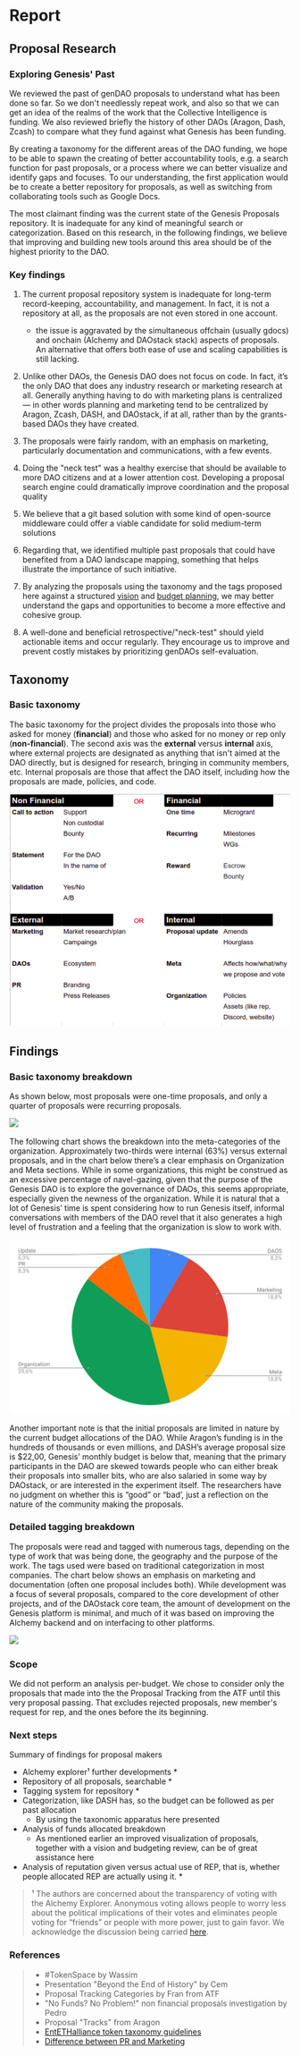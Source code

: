 # Report

## Proposal Research

### Exploring Genesis' Past

We reviewed the past of genDAO proposals to understand what has been done so far. So we don't needlessly repeat work, and also so that we can get an idea of the realms of the work that the Collective Intelligence is funding. We also reviewed briefly the history of other DAOs \(Aragon, Dash, Zcash\) to compare what they fund against what Genesis has been funding.

By creating a taxonomy for the different areas of the DAO funding, we hope to be able to spawn the creating of better accountability tools, e.g. a search function for past proposals, or a process where we can better visualize and identify gaps and focuses. To our understanding, the first application would be to create a better repository for proposals, as well as switching from collaborating tools such as Google Docs.

The most claimant finding was the current state of the Genesis Proposals repository. It is inadequate for any kind of meaningful search or categorization. Based on this research, in the following findings, we believe that improving and building new tools around this area should be of the highest priority to the DAO.

### Key findings

1. The current proposal repository system is inadequate for long-term record-keeping, accountability, and management. In fact, it is not a repository at all, as the proposals are not even stored in one account.
   * the issue is aggravated by the simultaneous offchain \(usually gdocs\) and onchain \(Alchemy and DAOstack stack\) aspects of proposals. An alternative that offers both ease of use and scaling capabilities is still lacking. 
2. Unlike other DAOs, the Genesis DAO does not focus on code. In fact, it’s the only DAO that does any industry research or marketing research at all. Generally anything having to do with marketing plans is centralized — in other words planning and marketing tend to be centralized by Aragon, Zcash, DASH, and DAOstack, if at all, rather than by the grants-based DAOs they have created.
3. The proposals were fairly random, with an emphasis on marketing, particularly documentation and communications, with a few events.
4. Doing the "neck test" was a healthy exercise that should be available to more DAO citizens and at a lower attention cost. Developing a proposal search engine could dramatically improve coordination and the proposal quality 



1. We believe that a git based solution with some kind of open-source middleware could offer a viable candidate for solid medium-term solutions
2. Regarding that, we identified multiple past proposals that could have benefited from a DAO landscape mapping, something that helps illustrate the importance of such initiative.
3. By analyzing the proposals using the taxonomy and the tags proposed here against a structured [vision](https://docs.google.com/document/d/10-0ppf_QpYdlBC_AFWt-QhJWyUpBRl5zU9bU1AWXUqU/edit#heading=h.ggo559linbt0) and [budget planning](https://docs.google.com/document/d/1fyhXSv_yp38FbC-R3aJPqqVJDvi6i0LATZya5F9vtZ4/edit), we may better understand the gaps and opportunities to become a more effective and cohesive group.
4. A well-done and beneficial retrospective/"neck-test" should yield actionable items and occur regularly. They encourage us to improve and prevent costly mistakes by prioritizing genDAOs self-evaluation.

## **Taxonomy**

### **Basic taxonomy**

The basic taxonomy for the project divides the proposals into those who asked for money \(**financial**\) and those who asked for no money or rep only \(**non-financial**\). The second axis was the **external** versus **internal** axis, where external projects are designated as anything that isn't aimed at the DAO directly, but is designed for research, bringing in community members, etc. Internal proposals are those that affect the DAO itself, including how the proposals are made, policies, and code.

![](../../.gitbook/assets/selection_072.png)

## **Findings**

### **Basic taxonomy breakdown**

As shown below, most proposals were one-time proposals, and only a quarter of proposals were recurring proposals.

![](https://lh3.googleusercontent.com/wumD7fd4nrbceabuvdS3sGDX2jyy8q-9ZG4-pxo691o-eRuwAeDCFemrRad14bSpNr2v8suCg_JZQrmGl0tsGIRNPdcZKYKVclPpXBVsgz8t_OAs6FxX-yfAXkGFNUU3uMKUmsMcbWRE89mnKg)

The following chart shows the breakdown into the meta-categories of the organization. Approximately two-thirds were internal \(63%\) versus external proposals, and in the chart below there’s a clear emphasis on Organization and Meta sections. While in some organizations, this might be construed as an excessive percentage of navel-gazing, given that the purpose of the Genesis DAO is to explore the governance of DAOs, this seems appropriate, especially given the newness of the organization. While it is natural that a lot of Genesis’ time is spent considering how to run Genesis itself, informal conversations with members of the DAO revel that it also generates a high level of frustration and a feeling that the organization is slow to work with.

![](../../.gitbook/assets/image.png)

Another important note is that the initial proposals are limited in nature by the current budget allocations of the DAO. While Aragon’s funding is in the hundreds of thousands or even millions, and DASH’s average proposal size is $22,00, Genesis’ monthly budget is below that, meaning that the primary participants in the DAO are skewed towards people who can either break their proposals into smaller bits, who are also salaried in some way by DAOstack, or are interested in the experiment itself. The researchers have no judgment on whether this is “good” or “bad’, just a reflection on the nature of the community making the proposals.

### **Detailed tagging breakdown**

The proposals were read and tagged with numerous tags, depending on the type of work that was being done, the geography and the purpose of the work. The tags used were based on traditional categorization in most companies. The chart below shows an emphasis on marketing and documentation \(often one proposal includes both\). While development was a focus of several proposals, compared to the core development of other projects, and of the DAOstack core team, the amount of development on the Genesis platform is minimal, and much of it was based on improving the Alchemy backend and on interfacing to other platforms.



![](https://lh4.googleusercontent.com/TvBNcW5eWIzwRWWbXnmTY6blIbhPGZswB0ZBqgrCNxHTl2pk5m-PQjvZRArm729QzdmpioeQM07NNyK2FFmL2_pMPVLrBihg-s_xryPOlxXF-Vl1at678A_X7ujRLKfhFxAN0exgAk0CaUWs1A)

### Scope

We did not perform an analysis per-budget. We chose to consider only the proposals that made into the the Proposal Tracking from the ATF until this very proposal passing. That excludes rejected proposals, new member's request for rep,  and the ones before the its beginning. 

### Next steps 

Summary of findings for proposal makers

* Alchemy explorer¹ further developments 
  * 
* Repository of all proposals, searchable
  * 
* Tagging system for repository
  * 
* Categorization, like DASH has, so the budget can be followed as per past allocation 
  * By using the taxonomic apparatus here presented
* Analysis of funds allocated breakdown 
  * As mentioned earlier an improved visualization of proposals, together with a vision and budgeting review, can be of great assistance here
* Analysis of reputation given versus actual use of REP, that is, whether people allocated REP are actually using it.
  * 

> ¹ The authors are concerned about the transparency of voting with the Alchemy Explorer. Anonymous voting allows people to worry less about the political implications of their votes and eliminates people voting for “friends” or people with more power, just to gain favor. We acknowledge the discussion being carried [here](https://daotalk.org/t/private-voting-module/469/2?u=pat).

### References

> * \#TokenSpace by Wassim
> * Presentation "Beyond the End of History" by Cem
> * Proposal Tracking Categories by Fran from ATF
> * "No Funds? No Problem!" non financial proposals investigation by Pedro
> * Proposal "Tracks" from Aragon
> * [EntETHalliance token taxonomy guidelines](undefined)
> * [Difference between PR and Marketing](undefined)

